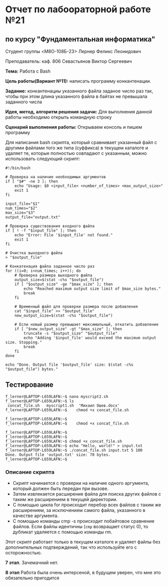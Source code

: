 # Отчет по лабоораторной работе №21
## по курсу "Фундаментальная информатика"

Студент группы <M8O-108Б-23> Лернер Феликс Леонидович 

Преподаватель: каф. 806 Севастьянов Виктор Сергеевич

**Тема:** Работа с Bash

**Цель работы(Вариант №11):** написать программу конкантенации.

**Задание:** конкантенациы указанного файла заданое число раз так, чтобы при этом длина указанного файла в байтах не превышала
заданного числа

**Идея, метод, алгоритм решения задачи:** Для выполнения данной работы необходимо открыть командную строку

**Сценарий выполнения работы:** Открываем консоль и пишем программу


Для написания bash скрипта, который сравнивает указанный файл с другими файлами того же типа (суффикса) в текущем каталоге и удаляет те, которые полностью совпадают с указанным, можно использовать следующий скрипт:

```
#!/bin/bash

# Проверка на наличие необходимых аргументов
if [ "$#" -ne 3 ]; then
    echo "Usage: $0 <input_file> <number_of_times> <max_output_size>"
    exit 1
fi

input_file="$1"
num_times="$2"
max_size="$3"
output_file="output.txt"

# Проверка существования входного файла
if [ ! -f "$input_file" ]; then
    echo "Error: File '$input_file' not found."
    exit 1
fi

# Очистка выходного файла
> "$output_file"

# Конкатенация файла заданное число раз
for ((i=0; i<num_times; i++)); do
    # Проверка размера выходного файла
    output_size=$(stat -c%s "$output_file")
    if [ "$output_size" -ge "$max_size" ]; then
        echo "Reached maximum output size limit of $max_size bytes."
        break
    fi

    # Временный файл для проверки размера после добавления
    cat "$input_file" >> "$output_file"
    new_output_size=$(stat -c%s "$output_file")

    # Если новый размер превышает максимальный, откатить добавление
    if [ "$new_output_size" -gt "$max_size" ]; then
        truncate -s "$output_size" "$output_file"
        echo "Adding '$input_file' would exceed the maximum output size. Stopping."
        break
    fi
done

echo "Done. Output file '$output_file' size: $(stat -c%s "$output_file") bytes."

```

## Тестирование
```
f_lerner@LAPTOP-L659LAFN:~$ nano myscript2.sh
f_lerner@LAPTOP-L659LAFN:~$ ls
 concat_file.sh   myscript1.sh  'Михаил Ошев.docx'
f_lerner@LAPTOP-L659LAFN:~$    chmod +x concat_file.sh

f_lerner@LAPTOP-L659LAFN:~$
f_lerner@LAPTOP-L659LAFN:~$    chmod +x concat_file.sh

f_lerner@LAPTOP-L659LAFN:~$
f_lerner@LAPTOP-L659LAFN:~$
f_lerner@LAPTOP-L659LAFN:~$ chmod +x concat_file.sh
f_lerner@LAPTOP-L659LAFN:~$ echo "Hello, world!" > input.txt
f_lerner@LAPTOP-L659LAFN:~$ ./concat_file.sh input.txt 5 100
Done. Output file 'output.txt' size: 70 bytes.
f_lerner@LAPTOP-L659LAFN:~$

```

### Описание скрипта

- Скрипт начинается с проверки на наличие одного аргумента, который должен быть передан при вызове.
- Затем извлекается расширение файла для поиска других файлов с таким же расширением в текущей директории.
- С помощью цикла for происходит перебор всех файлов с таким же расширением, за исключением самого файла, указанного в качестве аргумента.
- С помощью команды cmp -s происходит побайтовое сравнение файлов. Если файлы идентичны (`cmp` возвращает статус 0), то дубликат удаляется с помощью команды rm.

Этот скрипт работает только в текущем каталоге и удаляет файлы без дополнительных подтверждений, так что используйте его с осторожностью.

**7 этап**. Зачемачний нет.

**8 этап** Работа была очень интерсеной, в будущем уверен, что мне это обязательно пригодится
